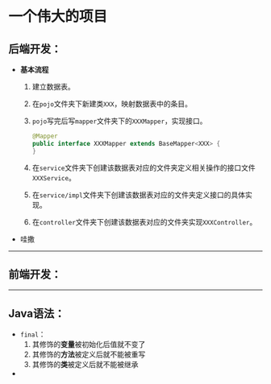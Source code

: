 # 一个伟大的项目

## 后端开发：

- **基本流程**

  1. 建立数据表。

  2. 在`pojo`文件夹下新建类`XXX`，映射数据表中的条目。

  3. `pojo`写完后写`mapper`文件夹下的`XXXMapper`，实现接口。

     ```java
     @Mapper
     public interface XXXMapper extends BaseMapper<XXX> {
     }
     ```

  4. 在`service`文件夹下创建该数据表对应的文件夹定义相关操作的接口文件`XXXService`。

  5. 在`service/impl`文件夹下创建该数据表对应的文件夹定义接口的具体实现。

  6. 在`controller`文件夹下创建该数据表对应的文件夹实现`XXXController`。

- 哇撒

---

## 前端开发：











---

## Java语法：

- `final`：
  1. 其修饰的**变量**被初始化后值就不变了
  2. 其修饰的**方法**被定义后就不能被重写
  3. 其修饰的**类**被定义后就不能被继承
- 

